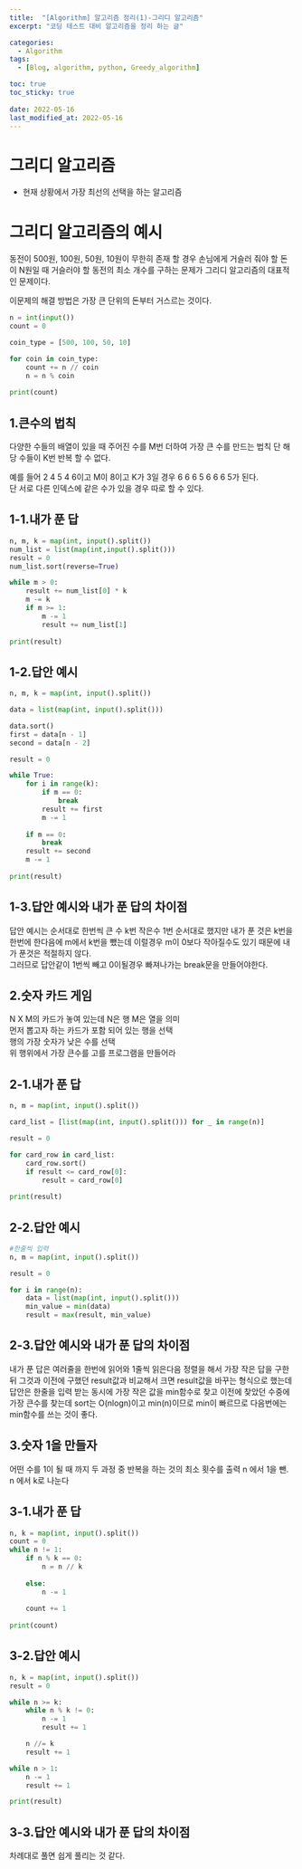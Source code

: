 ```yaml
---
title:  "[Algorithm] 알고리즘 정리(1)-그리디 알고리즘"
excerpt: "코딩 테스트 대비 알고리즘을 정리 하는 글"

categories:
  - Algorithm
tags:
  - [Blog, algorithm, python, Greedy_algorithm]

toc: true
toc_sticky: true
 
date: 2022-05-16
last_modified_at: 2022-05-16
---
```


# 그리디 알고리즘
- 현재 상황에서 가장 최선의 선택을 하는 알고리즘


# 그리디 알고리즘의 예시
동전이 500원, 100원, 50원, 10원이 무한히 존재 할 경우 손님에게 거슬러 줘야 할 돈이 N원일 때 
거슬러야 할 동전의 최소 개수를 구하는 문제가 그리디 알고리즘의 대표적인 문제이다.  

이문제의 해결 방법은 가장 큰 단위의 돈부터 거스르는 것이다.
```python
n = int(input())
count = 0

coin_type = [500, 100, 50, 10]

for coin in coin_type:
    count += n // coin
    n = n % coin
    
print(count)
```

## 1.큰수의 법칙
다양한 수들의 배열이 있을 때 주어진 수를 M번 더하여 가장 큰 수를 만드는 법칙
단 해당 수들이 K번 반복 할 수 없다.
  
예를 들어
2 4 5 4 6이고 M이 8이고 K가 3일 경우 6 6 6 5 6 6 6 5가 된다.  
단 서로 다른 인덱스에 같은 수가 있을 경우 따로 할 수 있다.  

## 1-1.내가 푼 답
```python
n, m, k = map(int, input().split())
num_list = list(map(int,input().split()))
result = 0
num_list.sort(reverse=True)

while m > 0:
    result += num_list[0] * k
    m -= k
    if m >= 1:
        m -= 1
        result += num_list[1]
        
print(result)
```

## 1-2.답안 예시
```python
n, m, k = map(int, input().split())

data = list(map(int, input().split()))

data.sort()
first = data[n - 1]
second = data[n - 2]

result = 0

while True:
    for i in range(k):
        if m == 0:
            break
        result += first
        m -= 1
        
    if m == 0:
        break
    result += second
    m -= 1
    
print(result)
```

## 1-3.답안 예시와 내가 푼 답의 차이점
답안 예시는 순서대로 한번씩 큰 수 k번 작은수 1번 순서대로 했지만
내가 푼 것은 k번을 한번에 한다음에 m에서 k번을 뺐는데 이럴경우 m이 0보다 작아질수도 있기 때문에 
내가 푼것은 적절하지 않다.  
그러므로 답안같이 1번씩 빼고 0이될경우 빠져나가는 break문을 만들어야한다.

## 2.숫자 카드 게임
N X M의 카드가 놓여 있는데 N은 행 M은 열을 의미  
먼저 뽑고자 하는 카드가 포함 되어 있는 행을 선택  
행의 가장 숫자가 낮은 수를 선택      
위 행위에서 가장 큰수를 고를 프로그램을 만들어라

## 2-1.내가 푼 답
```python
n, m = map(int, input().split())

card_list = [list(map(int, input().split())) for _ in range(n)]

result = 0

for card_row in card_list:
    card_row.sort()
    if result <= card_row[0]:
        result = card_row[0]
        
print(result)
```
## 2-2.답안 예시
```python
#한줄씩 입력
n, m = map(int, input().split())

result = 0

for i in range(n):
    data = list(map(int, input().split()))
    min_value = min(data)
    result = max(result, min_value)
```

## 2-3.답안 예시와 내가 푼 답의 차이점
내가 푼 답은 여러줄을 한번에 읽어와 1줄씩 읽은다음 정렬을 해서 가장 작은 답을 구한뒤
그것과 이전에 구했던 result값과 비교해서 크면 result값을 바꾸는 형식으로 했는데 
답안은 한줄을 입력 받는 동시에 가장 작은 값을 min함수로 찾고 이전에 찾았던 수중에 가장 큰수를 찾는데 
sort는 O(nlogn)이고 min(n)이므로 min이 빠르므로 다음번에는 min함수를 쓰는 것이 좋다.


## 3.숫자 1을 만들자
어떤 수를 1이 될 때 까지 두 과정 중 반복을 하는 것의 최소 횟수를 출력
n 에서 1을 뺀.
n 에서 k로 나눈다

## 3-1.내가 푼 답
```python
n, k = map(int, input().split())
count = 0
while n != 1:
    if n % k == 0:
        n = n // k
    
    else:
        n -= 1    
    
    count += 1
    
print(count)
```
## 3-2.답안 예시
```python
n, k = map(int, input().split())
result = 0

while n >= k:
    while n % k != 0:
        n -= 1
        result += 1

    n //= k
    result += 1

while n > 1:
    n -= 1
    result += 1

print(result)
```

## 3-3.답안 예시와 내가 푼 답의 차이점
차례대로 풀면 쉽게 풀리는 것 같다.